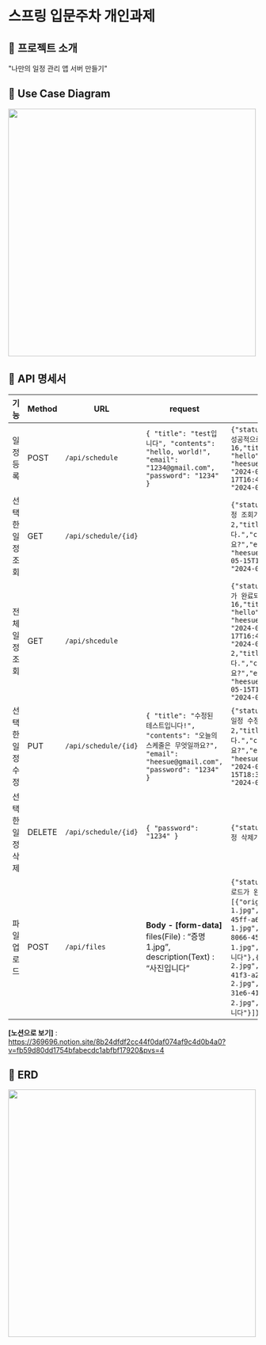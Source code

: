 # 스프링 입문주차 개인과제

## 📍 프로젝트 소개

"나만의 일정 관리 앱 서버 만들기"

## 📍 Use Case Diagram

<img src ="https://github.com/llocr/NBCamp-Spring-Schedule/assets/114149212/ffaa450d-12cc-4487-8bf1-468160017e5e" width=500>

## 📍 API 명세서

| 기능        | Method | URL                  | request                                                                                                      | response                                                                                                                                                                                                                                                                                                                                                                                                                                                                |
|-----------|--------|----------------------|--------------------------------------------------------------------------------------------------------------|-------------------------------------------------------------------------------------------------------------------------------------------------------------------------------------------------------------------------------------------------------------------------------------------------------------------------------------------------------------------------------------------------------------------------------------------------------------------------|
| 일정 등록     | POST   | `/api/schedule`      | `{ "title": "test입니다", "contents": "hello, world!", "email": "1234@gmail.com", "password": "1234" }`         | `{"statusCode": 201,"message": "일정이 성공적으로 추가되었습니다.","data": {"id": 16,"title": "test","contents": "hello","email": "heesue@gmail.com","createDate": "2024-05-17T16:47:04.091232","modifyDate": "2024-05-17T16:47:04.091232"}}`                                                                                                                                                                                                                                          |
| 선택한 일정 조회 | GET    | `/api/schedule/{id}` |                                                                                                              | `{"statusCode" 200,"message": "선택한 일정 조회가 완료되었습니다.","data": {"id": 2,"title": "수정된 테스트입니다.","contents": "오늘의 스케줄은 무엇일까요?","email": "heesue@gmail.com","createDate":"2024-05-15T18:38:12.061743","modifyDate": "2024-05-17T16:18:59.292645"}}`                                                                                                                                                                                                                           |
| 전체 일정 조회  | GET    | `/api/shcedule`      |                                                                                                              | `{"statusCode":200,"message": "목록 조회가 완료되었습니다.","data": [{"id": 16,"title": "test","contents": "hello","email": "heesue@gmail.com","createDate": "2024-05-17T16:47:04.091232","modifyDate": "2024-05-17T16:47:04.091232"},{"id": 2,"title": "수정된 테스트입니다.","contents": "오늘의 스케줄은 무엇일까요?","email": "heesue@gmailcom","createDate": "2024-05-15T18:38:12.061743","modifyDate": "2024-05-17T16:18:59.292645"}]}`                                                            |
| 선택한 일정 수정 | PUT    | `/api/schedule/{id}` | `{ "title": "수정된 테스트입니다!", "contents": "오늘의 스케줄은 무엇일까요?", "email": "heesue@gmail.com", "password": "1234" }` | `{"statusCode": 200,"message": "선택한 일정 수정이 완료되었습니다.","data": {"id": 2,"title": "수정된 테스트입니다.","contents": "오늘의 스케줄은 무엇일까요?","email": "heesue@gmail.com","createDate": "2024-05-15T18:38:12.061743","modifyDate": "2024-05-17T16:18:59.292645"}}`                                                                                                                                                                                                                         |
| 선택한 일정 삭제 | DELETE | `/api/schedule/{id}` | `{ "password": "1234" }`                                                                                     | `{"statusCode" 200,"message": "선택한 일정 삭제가 완료되었습니다.","data": 2}`                                                                                                                                                                                                                                                                                                                                                                                                         |
| 파일 업로드    | POST   | `/api/files`         | **Body - [form-data]** <br> files(File) : “증명1.jpg”, <br> description(Text) : “사진입니다”                        | `{"statusCode": 200,"message": "파일 업로드가 완료되었습니다.","data": [{"originalFileName": "증명1.jpg","savedName": "4b5e10aa-8066-45ff-a626-0bb0c9f8c22b_증명1.jpg","filePath": "./files/4b5e10aa-8066-45ff-a626-0bb0c9f8c22b_증명1.jpg","description": "사진에 대한 설명입니다"},{"originalFileName": "증명2.jpg","savedName": "0b4da3a2-31e6-41f3-a2f7-95a197249a85_증명2.jpg","filePath": "./files/0b4da3a2-31e6-41f3-a2f7-95a197249a85_증명2.jpg","description": "사진에 대한 설명입니다"}]}` |

**[노션으로 보기]** : https://369696.notion.site/8b24dfdf2cc44f0daf074af9c4d0b4a0?v=fb59d80dd1754bfabecdc1abfbf17920&pvs=4

## 📍 ERD

<img src ="https://github.com/llocr/NBCamp-Spring-Schedule/assets/114149212/d51194e3-f528-4ddb-9b04-4d2b02d02da8" width=500>

